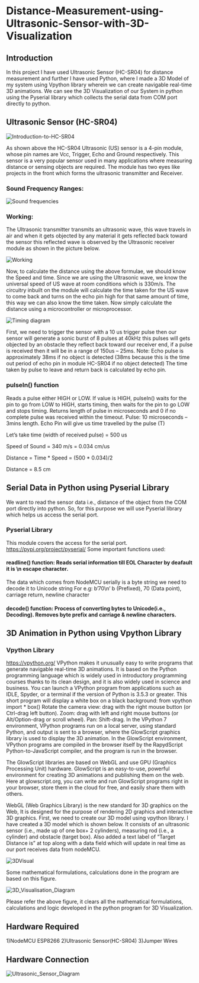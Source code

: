 # Distance-Measurement-using-Ultrasonic-Sensor-with-3D-Visualization
## Introduction
In this project I have used Ultrasonic Sensor (HC-SR04) for distance measurement and further I have used Python, where I made a 3D Model of my system using Vpython library wherein we can create navigable real-time 3D animations. We can see the 3D Visualization of our System in python using the Pyserial library which collects the serial data from COM port directly to python.   

## Ultrasonic Sensor (HC-SR04)

![Introduction-to-HC-SR04](https://user-images.githubusercontent.com/51810591/128392990-da66b4d0-2ef0-481b-862f-7dfc8de7ad1b.jpg)

As shown above the HC-SR04 Ultrasonic (US) sensor is a 4-pin module, whose pin names are Vcc, Trigger, Echo and Ground respectively. This sensor is a very popular sensor used in many applications where measuring distance or sensing objects are required. The module has two eyes like projects in the front which forms the ultrasonic transmitter and Receiver.

### Sound Frequency Ranges:

![Sound frequencies](https://user-images.githubusercontent.com/51810591/128393114-c093be5f-27e2-494b-ae3a-b48cbbadacdf.png)

### Working:
The Ultrasonic transmitter transmits an ultrasonic wave, this wave travels in air and when it gets objected by any material it gets reflected back toward the sensor this reflected wave is observed by the Ultrasonic receiver module as shown in the picture below.

![Working](https://user-images.githubusercontent.com/51810591/128393173-bd281570-b835-41ce-9d7a-c0a76abad779.jpg)

Now, to calculate the distance using the above formulae, we should know the Speed and time. Since we are using the Ultrasonic wave, we know the universal speed of US wave at room conditions which is 330m/s. The circuitry inbuilt on the module will calculate the time taken for the US wave to come back and turns on the echo pin high for that same amount of time, this way we can also know the time taken. Now simply calculate the distance using a microcontroller or microprocessor.

![Timing diagram](https://user-images.githubusercontent.com/51810591/128393207-d580257d-de5b-4829-b6bc-4ddd06cf6ef9.jpg)

First, we need to trigger the sensor with a 10 us trigger pulse then our sensor will generate a sonic burst of 8 pulses at 40kHz this pulses will gets objected by an obstacle they reflect back toward our receiver end, if a pulse is received then it will be in a range of 150us – 25ms.
Note: Echo pulse is approximately 38ms if no object is detected (38ms because this is the time out period of echo pin in module HC-SR04 if no object detected)
The time taken by pulse to leave and return back is calculated by echo pin.

### pulseIn() function

Reads a pulse either HIGH or LOW. If value is HIGH, pulseIn() waits for the pin to go from LOW to HIGH, starts timing, then waits for the pin to go LOW and stops timing.
Returns length of pulse in microseconds and 0 if no complete pulse was received within the timeout.
Pulse: 10 microseconds – 3mins length.
Echo Pin will give us time travelled by the pulse (T)

Let’s take time (width of received pulse) = 500 us

Speed of Sound = 340 m/s = 0.034 cm/us

Distance = Time * Speed = (500 * 0.034)/2

Distance = 8.5 cm 

## Serial Data in Python using Pyserial Library

We want to read the sensor data i.e., distance of the object from the COM port directly into python. So, for this purpose we will use Pyserial library which helps us access the serial port.

### Pyserial Library
This module covers the access for the serial port.
https://pypi.org/project/pyserial/ 
Some important functions used:
#### readline() function: Reads serial information till EOL Character by deafault it is \n escape character.
The data which comes from NodeMCU serially is a byte string we need to decode it to Unicode string
For e.g:
b’70\n’ 
b (Prefixed), 70 (Data point), carriage return, newline character

#### decode() function: Process of converting bytes to Unicode(i.e., Decoding). Removes byte prefix and carriage & newline characters. 

## 3D Animation in Python using Vpython Library 
### Vpython Library
https://vpython.org/ 
VPython makes it unusually easy to write programs that generate navigable real-time 3D animations. It is based on the Python programming language which is widely used in introductory programming courses thanks to its clean design, and it is also widely used in science and business.
You can launch a VPython program from applications such as IDLE, Spyder, or a terminal if the version of Python is 3.5.3 or greater.
This short program will display a white box on a black background:
    from vpython import *
    box()
    Rotate the camera view: drag with the right mouse button (or Ctrl-drag left button).
    Zoom: drag with left and right mouse buttons (or Alt/Option-drag or scroll wheel).
    Pan: Shift-drag.
In the VPython 7 environment, VPython programs run on a local server, using standard Python, and output is sent to a browser, where the GlowScript graphics library is used to display the 3D animation. In the GlowScript environment, VPython programs are compiled in the browser itself by the RapydScript Python-to-JavaScript compiler, and the program is run in the browser.
 
The GlowScript libraries are based on WebGL and use GPU (Graphics Processing Unit) hardware. 
GlowScript is an easy-to-use, powerful environment for creating 3D animations and publishing them on the web. Here at glowscript.org, you can write and run GlowScript programs right in your browser, store them in the cloud for free, and easily share them with others.

WebGL (Web Graphics Library) is the new standard for 3D graphics on the Web, It is designed for the purpose of rendering 2D graphics and interactive 3D graphics.
First, we need to create our 3D model using vpython library. I have created a 3D model which is shown below. It consists of an ultrasonic sensor (i.e., made up of one box+ 2 cylinders), measuring rod (i.e., a cylinder) and obstacle (target box). Also added a text label of “Target Distance is” at top along with a data field which will update in real time as our port receives data from nodeMCU.

![3DVisual](https://user-images.githubusercontent.com/51810591/128393398-49bed14c-a06a-4a9c-a7d2-2ddf7e79c27a.PNG)

Some mathematical formulations, calculations done in the program are based on this figure.
 
![3D_Visualisation_Diagram](https://user-images.githubusercontent.com/51810591/128393420-665711ad-5ebd-41ea-8b4b-d54d0f15ec76.png)

Please refer the above figure, it clears all the mathematical formulations, calculations and logic developed in the python program for 3D Visualization.

## Hardware Required
1)NodeMCU ESP8266
2)Ultrasonic Sensor(HC-SR04)
3)Jumper Wires

## Hardware Connection

![Ultrasonic_Sensor_Diagram](https://user-images.githubusercontent.com/51810591/128393778-73b95333-ec53-4fc0-99a2-010aad2e5125.png)
